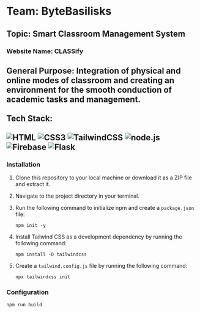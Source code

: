 # Team: ByteBasilisks

## Topic: Smart Classroom Management System

### Website Name: CLASSify

**General Purpose:**  Integration of physical and online modes of classroom and creating an environment for the smooth conduction of academic tasks and management.
<br><br>
Tech Stack: <br><br>
![HTML](https://img.shields.io/badge/HTML-orange?style=for-the-badge&logoColor=white)
![CSS3](https://img.shields.io/badge/css3-%231572B6.svg?style=for-the-badge&logo=css3&logoColor=white)
![TailwindCSS](https://img.shields.io/badge/tailwindcss-%2338B2AC.svg?style=for-the-badge&logo=tailwind-css&logoColor=white)
![node.js](https://img.shields.io/badge/node.js-6DA55F?style=for-the-badge&logo=node.js&logoColor=white)
![Firebase](https://img.shields.io/badge/FIREBASE-yellow?style=for-the-badge&logoColor=gray)
![Flask](https://img.shields.io/badge/FLASK-white?style=for-the-badge&logoColor=black)
---
### Installation

1. Clone this repository to your local machine or download it as a ZIP file and extract it.

2. Navigate to the project directory in your terminal.

3. Run the following command to initialize npm and create a `package.json` file:

    ```
    npm init -y
    ```

4. Install Tailwind CSS as a development dependency by running the following command:

    ```
    npm install -D tailwindcss
    ```

5. Create a `tailwind.config.js` file by running the following command:

    ```
    npx tailwindcss init
    ```

### Configuration

```
npm run build
```

